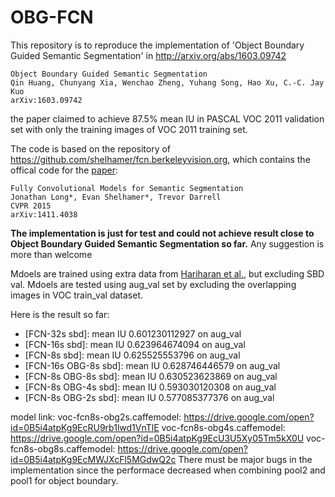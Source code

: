 # OBG-FCN

This repository is to reproduce the implementation of 'Object Boundary Guided Semantic Segmentation' in
http://arxiv.org/abs/1603.09742

    Object Boundary Guided Semantic Segmentation
    Qin Huang, Chunyang Xia, Wenchao Zheng, Yuhang Song, Hao Xu, C.-C. Jay Kuo
    arXiv:1603.09742

the paper claimed to achieve 87.5% mean IU in PASCAL VOC 2011 validation set with only the training images of VOC 2011 training set.

The code is based on the repository of https://github.com/shelhamer/fcn.berkeleyvision.org, which contains the offical code for the [paper](http://www.cs.berkeley.edu/~jonlong/long_shelhamer_fcn.pdf):

    Fully Convolutional Models for Semantic Segmentation
    Jonathan Long*, Evan Shelhamer*, Trevor Darrell
    CVPR 2015
    arXiv:1411.4038

**The implementation is just for test and could not achieve result close to Object Boundary Guided Semantic Segmentation so far.**
Any suggestion is more than welcome

Mdoels are trained using extra data from [Hariharan et al.](http://www.cs.berkeley.edu/~bharath2/codes/SBD/download.html), but excluding SBD val.
Mdoels are tested using aug_val set by excluding the overlapping images in VOC train_val dataset.

Here is the result so far: 
* [FCN-32s sbd]: mean IU 0.601230112927 on aug_val
* [FCN-16s sbd]:  mean IU 0.623964674094 on aug_val
* [FCN-8s sbd]: mean IU 0.625525553796 on aug_val
* [FCN-16s OBG-8s sbd]: mean IU 0.628746446579 on aug_val
* [FCN-8s OBG-8s sbd]: mean IU 0.630523623869 on aug_val
* [FCN-8s OBG-4s sbd]: mean IU 0.593030120308 on aug_val
* [FCN-8s OBG-2s sbd]: mean IU 0.577085377376 on aug_val

model link: 
voc-fcn8s-obg2s.caffemodel: https://drive.google.com/open?id=0B5i4atpKg9EcRU9rb1lwd1VnTlE
voc-fcn8s-obg4s.caffemodel: https://drive.google.com/open?id=0B5i4atpKg9EcU3U5Xy05Tm5kX0U
voc-fcn8s-obg8s.caffemodel: https://drive.google.com/open?id=0B5i4atpKg9EcMWJXcFl5MGdwQ2c
There must be major bugs in the implementation since the performace decreased when combining pool2 and pool1 for object boundary.